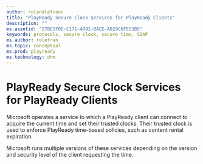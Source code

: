```yaml
---
author: rolandlefranc
title: "PlayReady Secure Clock Services for PlayReady Clients"
description: ""
ms.assetid: "27BE5F0E-C171-4091-BACE-A029C6FE53B5"
keywords: protocols, secure clock, secure time, SOAP 
ms.author: rolefran
ms.topic: conceptual
ms.prod: playready
ms.technology: drm
---
```


# PlayReady Secure Clock Services for PlayReady Clients

Microsoft operates a service to which a PlayReady client can connect to acquire the current time and set their trusted clocks. Their trusted clock is used to enforce PlayReady time-based policies, such as content rental expiration.

Microsoft runs multiple versions of these services depending on the version and security level of the client requesting the time.
